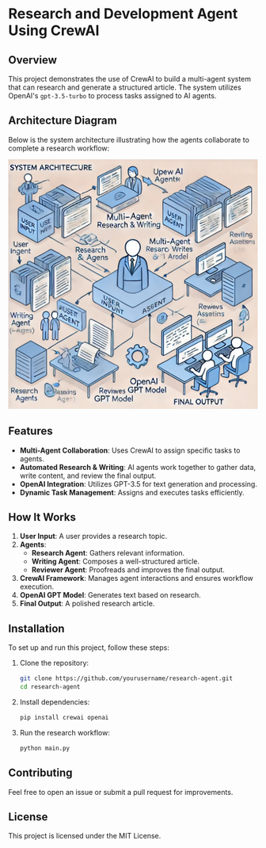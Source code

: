 # Research and Development Agent Using CrewAI

## Overview
This project demonstrates the use of CrewAI to build a multi-agent system that can research and generate a structured article. The system utilizes OpenAI's `gpt-3.5-turbo` to process tasks assigned to AI agents.

## Architecture Diagram
Below is the system architecture illustrating how the agents collaborate to complete a research workflow:

![Architecture Diagram](architecture_diagram.png)

## Features
- **Multi-Agent Collaboration**: Uses CrewAI to assign specific tasks to agents.
- **Automated Research & Writing**: AI agents work together to gather data, write content, and review the final output.
- **OpenAI Integration**: Utilizes GPT-3.5 for text generation and processing.
- **Dynamic Task Management**: Assigns and executes tasks efficiently.

## How It Works
1. **User Input**: A user provides a research topic.
2. **Agents**:
   - **Research Agent**: Gathers relevant information.
   - **Writing Agent**: Composes a well-structured article.
   - **Reviewer Agent**: Proofreads and improves the final output.
3. **CrewAI Framework**: Manages agent interactions and ensures workflow execution.
4. **OpenAI GPT Model**: Generates text based on research.
5. **Final Output**: A polished research article.

## Installation
To set up and run this project, follow these steps:

1. Clone the repository:
   ```bash
   git clone https://github.com/yourusername/research-agent.git
   cd research-agent
   ```

2. Install dependencies:
   ```bash
   pip install crewai openai
   ```

3. Run the research workflow:
   ```bash
   python main.py
   ```

## Contributing
Feel free to open an issue or submit a pull request for improvements.

## License
This project is licensed under the MIT License.

